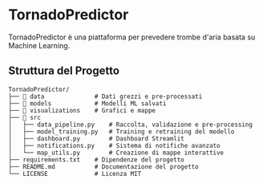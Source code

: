 
# TornadoPredictor

TornadoPredictor è una piattaforma per prevedere trombe d'aria basata su Machine Learning.

## Struttura del Progetto

```
TornadoPredictor/
├── 📁 data              # Dati grezzi e pre-processati
├── 📁 models            # Modelli ML salvati
├── 📁 visualizations    # Grafici e mappe
├── 📂 src
│   ├── data_pipeline.py    # Raccolta, validazione e pre-processing
│   ├── model_training.py   # Training e retraining del modello
│   ├── dashboard.py        # Dashboard Streamlit
│   ├── notifications.py    # Sistema di notifiche avanzato
│   └── map_utils.py        # Creazione di mappe interattive
├── requirements.txt    # Dipendenze del progetto
├── README.md           # Documentazione del progetto
└── LICENSE             # Licenza MIT
```
